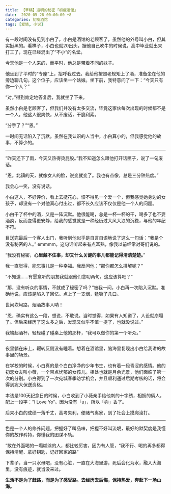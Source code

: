 ```yaml
---
title: 【草稿】透明的秘密「初瘦酒馆」
date:  2020-05-28 00:00:00 +8
categories: 初瘦酒馆
tags: [爱情, 小说]
---
```


有一段时间没有见到小白了。小白是酒馆的老顾客了，虽然他的外号叫小白，但其实挺黑的。看样子，小白也就20出头，据他自己吹牛的时候说，高中毕业就出来打工了，现在已经混出了“不小”的名堂。

今天他是一个人来的，而平时，他总是带着不同的妹子。

他坐到了平时的“专座”上，招呼我过去。我给他按照老规矩上了酒，准备坐在他的旁边聊几句。这个位子，应该坐一个姑娘。坐下前，我特意问了一下：“今天只有你一个人？”

“对。”得到肯定地答复后，我就坐了下来。

虽然小白是老顾客了，但我们并没有太多交流，毕竟这家伙每次出现的时候都不是一个人。他这人很爽快，从不废话，干脆利索。

“分手了？”“恩。”

一时间无话陷入了沉默。虽然在我认识的人当中，小白算小的，但我感觉他的故事，不算少的。

<!-- more -->

---

“昨天还下了雨，今天又热得烫屁股。”我不知道怎么跟他打开话匣子，说了一句废话。

“恩。北镇的天，就像女人的脸，说变就变了。我也有点像，总是三分钟热度。”

我会心一笑，没有说话。

小白这人，不好评价，看上去挺花心，恨不得见一个爱一个，但我感觉她身边的女孩子，却没有一个对他真心付出过，都不长久应该不仅仅是他一个人的问题。

小白干了杯中的酒，又是一阵沉默。他很能喝，总是一杯一杯的干，喝多了也不耍酒疯，反而变得更安静，给我的感觉就是一种经历过大风大浪的沉稳，与他的年纪不符。

目送完最后一个客人出门，我听到他似乎是自言自语地说了这么一句话：“我是个没有秘密的人。” emmmm，这句话听起来有点耳熟，像我以前经常对哥们说的。

“我没有秘密，**心里藏不住事，却又什么关键的事儿都能记得清清楚楚。**”

我一直觉得，能忘事儿是一种幸福。我反问他：“那你都怎么排解呢？”

“不知道……有愿意听的朋友我就跟他们念叨两句。这应该算吧？”

“那，没有听众的事情，不就成了秘密了吗？”被我一问，小白再一次陷入沉默。准确地说，应该是陷入了回忆。点上了一支烟，猛吸了几口。

世间坎坷路，烟酒故事人呐！

“恩，确实有这么一段，想说，不敢说。当时觉得，如果有人知道了，人设就崩塌了。但后来经历了这么多之后，发现又似乎不值一提了，也就没说过。”

我端起酒杯，轻轻碰了碰桌上他的那杯，“我可以做你的第一个听众。”

---

夜里躺在床上，辗转反侧没有睡着。想着在酒馆里，脑海里复现出小白给我讲的故事里的场景。

在学校的时候，小白真的是个白白净净的少年书生，也有着一段青涩的感情。他的初恋女友叫小薇，一个带点忧郁的女孩儿。相处也就是月余光景，他们面临了第一次的分别。小白得到了一次宛城春季访学机会，并且顺利通过后期考核的话，将会得到宛大保送资格。

本该是100天纪念日的时候，小白收到了小薇亲手给他刺的十字绣，相拥的俩人，配上一段字：”I Love Yo“。因为没有「u」，所以「妳」丢了。



后来小白的成绩一落千丈，高考失利，便赌气离家，到了社会上摸爬滚打。

---



色是一个人的修养问题，把握好了叫品味，把握不好叫流氓，最好的默契度是我懂你的故作矜持，你懂我的图谋不轨。

“敢在外面喝的一塌糊涂的人，都比较厉害，因为有人管，“我不行、喝的再多都得保持清醒、拿好钥匙，记好回家的路”

下辈子，当一只水母吧，没有心脏，一直在大海里游，死后会化为水，融入大海里，没有痕迹，就当没来过。


**生活不是为了赶路，而是为了感受路。去经历去后悔，保持热爱，奔赴下一场山海。**
